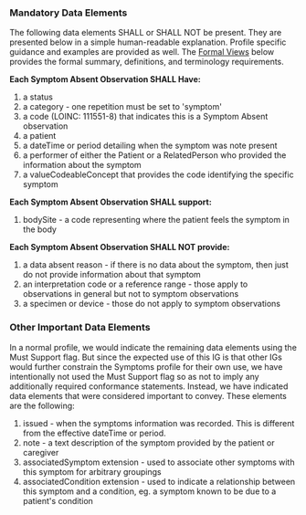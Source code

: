 
### Mandatory Data Elements

The following data elements SHALL or SHALL NOT be present. They are presented below in a simple human-readable explanation. Profile specific guidance and examples are provided as well. The [Formal Views](#profile) below provides the formal summary, definitions, and terminology requirements.  

**Each Symptom Absent Observation SHALL Have:**

1. a status
1. a category - one repetition must be set to 'symptom'
1. a code (LOINC: 111551-8) that indicates this is a Symptom Absent observation
1. a patient
1. a dateTime or period detailing when the symptom was note present
1. a performer of either the Patient or a RelatedPerson who provided the information about the symptom
1. a valueCodeableConcept that provides the code identifying the specific symptom

**Each Symptom Absent Observation  SHALL support:**

1. bodySite - a code representing where the patient feels the symptom in the body

**Each Symptom Absent Observation  SHALL NOT provide:**

1. a data absent reason - if there is no data about the symptom, then just do not provide information about that symptom
1. an interpretation code or a reference range - those apply to observations in general but not to symptom observations
1. a specimen or device - those do not apply to symptom observations

### Other Important Data Elements
In a normal profile, we would indicate the remaining data elements using the Must Support flag.  But since the expected use of this IG is that other IGs would further constrain the Symptoms profile for their own use, we have intentionally not used the Must Support flag so as not to imply any additionally required conformance statements.  Instead, we have indicated data elements that were considered important to convey.  These elements are the following:

1. issued - when the symptoms information was recorded.  This is different from the effective dateTime or period.
1. note - a text description of the symptom provided by the patient or caregiver
1. associatedSymptom extension - used to associate other symptoms with this symptom for arbitrary groupings
1. associatedCondition extension - used to indicate a relationship between this symptom and a condition, eg. a symptom known to be due to a patient's condition
